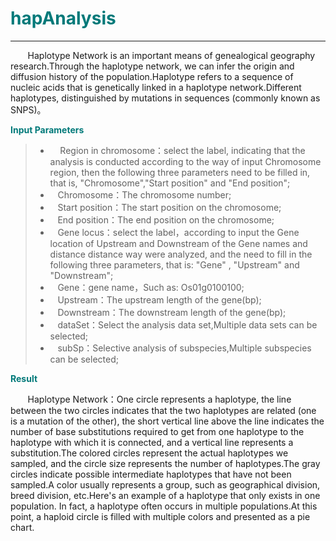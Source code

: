 # <font color="#007979">hapAnalysis</font>

---

&#160; &#160; &#160; &#160;Haplotype Network is an important means of genealogical geography research.Through the haplotype network, we can infer the origin and diffusion history of the population.Haplotype refers to a sequence of nucleic acids that is genetically linked in a haplotype network.Different haplotypes, distinguished by mutations in sequences (commonly known as SNPS)。

**<font color="#007979">Input Parameters</font>**

> * &#160; &#160; Region in chromosome：select the label, indicating that the analysis is conducted according to the way of input Chromosome region, then the following three parameters need to be filled in, that is, "Chromosome","Start position" and "End position";
> * &#160; &#160;<label id='chromsome'>Chromosome：</label>The chromosome number;
> * &#160; &#160;<label id='start'>Start position：</label>The start position on the chromosome;
> * &#160; &#160;<label id='end'>End position：</label>The end position on the chromosome;
> * &#160; &#160;Gene locus：select the label，according to input the Gene location of Upstream and Downstream of the Gene names and distance distance way were analyzed, and the need to fill in the following three parameters, that is: "Gene" , "Upstream" and "Downstream";
> * &#160; &#160;<label id='gene'>Gene：</label>gene name，Such as: Os01g0100100;
> * &#160; &#160;<label id='upstream'>Upstream：</label>The upstream length of the gene(bp);
> * &#160; &#160;<label id='downstream'>Downstream：</label>The downstream length of the gene(bp);
> * &#160; &#160;<label id='dataset'>dataSet：</label>Select the analysis data set,Multiple data sets can be selected;
> * &#160; &#160;<label id='subSp'>subSp：</label>Selective analysis of subspecies,Multiple subspecies can be selected;


**<font color="#007979">Result</font>**

&#160; &#160; &#160; &#160;Haplotype Network：One circle represents a haplotype, the line between the two circles indicates that the two haplotypes are related (one is a mutation of the other), the short vertical line above the line indicates the number of base substitutions required to get from one haplotype to the haplotype with which it is connected, and a vertical line represents a substitution.The colored circles represent the actual haplotypes we sampled, and the circle size represents the number of haplotypes.The gray circles indicate possible intermediate haplotypes that have not been sampled.A color usually represents a group, such as geographical division, breed division, etc.Here's an example of a haplotype that only exists in one population. In fact, a haplotype often occurs in multiple populations.At this point, a haploid circle is filled with multiple colors and presented as a pie chart.
